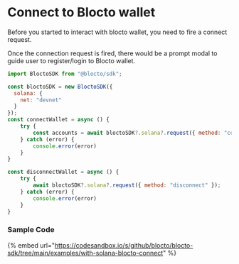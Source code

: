 # Connect to Blocto wallet

Before you started to interact with blocto wallet, you need to fire a connect request.

Once the connection request is fired, there would be a prompt modal to guide user to register/login to Blocto wallet.

```javascript
import BloctoSDK from "@blocto/sdk";

const bloctoSDK = new BloctoSDK({
  solana: {
    net: "devnet"
  }
});
const connectWallet = async () {
    try {
        const accounts = await bloctoSDK?.solana?.request({ method: "connect" }); // wallet address
    } catch (error) {
        console.error(error)
    }
}

const disconnectWallet = async () {
    try {
        await bloctoSDK?.solana?.request({ method: "disconnect" });
    } catch (error) {
        console.error(error)
    }
}
```

### Sample Code

{% embed url="https://codesandbox.io/s/github/blocto/blocto-sdk/tree/main/examples/with-solana-blocto-connect" %}
